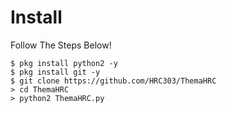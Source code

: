 # Install
Follow The Steps Below!

```python2
$ pkg install python2 -y
$ pkg install git -y
$ git clone https://github.com/HRC303/ThemaHRC
> cd ThemaHRC
> python2 ThemaHRC.py
